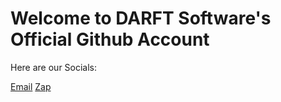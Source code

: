 <h1>Welcome to DARFT Software's Official Github Account</h1>

<p>Here are our Socials:</p>
<a href="sus">Email</a>
<a href="">Zap</a>
